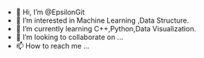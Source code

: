 - 👋 Hi, I’m @EpsilonGit
- 👀 I’m interested in Machine Learning ,Data Structure.
- 🌱 I’m currently learning C++,Python,Data Visualization.
- 💞️ I’m looking to collaborate on ...
- 📫 How to reach me ...

<!---
EpsilonGit/EpsilonGit is a ✨ special ✨ repository because its `README.md` (this file) appears on your GitHub profile.
You can click the Preview link to take a look at your changes.
--->
